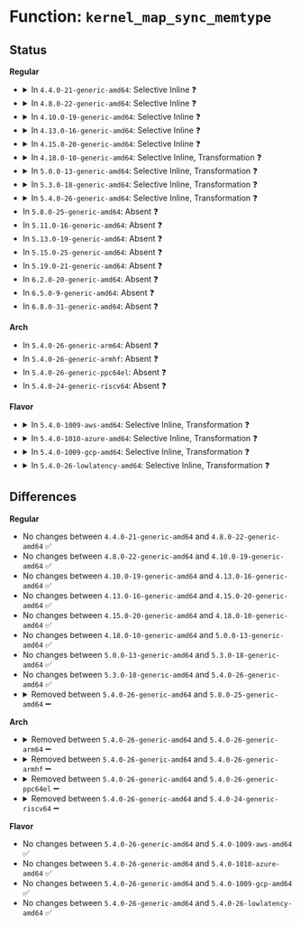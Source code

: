 # Function: <code>kernel_map_sync_memtype</code>

## Status
<b>Regular</b>
<ul>
<li>
<details>
<summary>In <code>4.4.0-21-generic-amd64</code>: Selective Inline ❓</summary>

```c
int kernel_map_sync_memtype(u64 base, long unsigned int size, enum page_cache_mode pcm)
```

```json
{
  "name": "kernel_map_sync_memtype",
  "collision_type": "Unique Global",
  "inline_type": "Selective",
  "funcs": [
    {
      "addr": 18446744071579305008,
      "name": "kernel_map_sync_memtype",
      "external": true,
      "loc": "arch/x86/mm/pat.c:764",
      "file": "arch/x86/mm/pat.c",
      "inline": "not declared, inlined",
      "caller_inline": [],
      "caller_func": [
        "arch/x86/mm/ioremap.c:__ioremap_caller",
        "arch/x86/mm/pat.c:io_reserve_memtype",
        "arch/x86/mm/pat.c:reserve_pfn_range"
      ]
    }
  ],
  "symbols": [
    {
      "addr": 18446744071579305008,
      "name": "kernel_map_sync_memtype",
      "section": ".text",
      "bind": "STB_GLOBAL",
      "size": 278
    }
  ]
}
```
</details>
</li>
<li>
<details>
<summary>In <code>4.8.0-22-generic-amd64</code>: Selective Inline ❓</summary>

```c
int kernel_map_sync_memtype(u64 base, long unsigned int size, enum page_cache_mode pcm)
```

```json
{
  "name": "kernel_map_sync_memtype",
  "collision_type": "Unique Global",
  "inline_type": "Selective",
  "funcs": [
    {
      "addr": 18446744071579304320,
      "name": "kernel_map_sync_memtype",
      "external": true,
      "loc": "arch/x86/mm/pat.c:786",
      "file": "arch/x86/mm/pat.c",
      "inline": "not declared, inlined",
      "caller_inline": [],
      "caller_func": [
        "arch/x86/mm/ioremap.c:__ioremap_caller",
        "arch/x86/mm/pat.c:reserve_pfn_range",
        "arch/x86/mm/pat.c:io_reserve_memtype"
      ]
    }
  ],
  "symbols": [
    {
      "addr": 18446744071579304320,
      "name": "kernel_map_sync_memtype",
      "section": ".text",
      "bind": "STB_GLOBAL",
      "size": 323
    }
  ]
}
```
</details>
</li>
<li>
<details>
<summary>In <code>4.10.0-19-generic-amd64</code>: Selective Inline ❓</summary>

```c
int kernel_map_sync_memtype(u64 base, long unsigned int size, enum page_cache_mode pcm)
```

```json
{
  "name": "kernel_map_sync_memtype",
  "collision_type": "Unique Global",
  "inline_type": "Selective",
  "funcs": [
    {
      "addr": 18446744071579319744,
      "name": "kernel_map_sync_memtype",
      "external": true,
      "loc": "arch/x86/mm/pat.c:800",
      "file": "arch/x86/mm/pat.c",
      "inline": "not declared, inlined",
      "caller_inline": [],
      "caller_func": [
        "arch/x86/mm/ioremap.c:__ioremap_caller",
        "arch/x86/mm/pat.c:reserve_pfn_range",
        "arch/x86/mm/pat.c:io_reserve_memtype"
      ]
    }
  ],
  "symbols": [
    {
      "addr": 18446744071579319744,
      "name": "kernel_map_sync_memtype",
      "section": ".text",
      "bind": "STB_GLOBAL",
      "size": 323
    }
  ]
}
```
</details>
</li>
<li>
<details>
<summary>In <code>4.13.0-16-generic-amd64</code>: Selective Inline ❓</summary>

```c
int kernel_map_sync_memtype(u64 base, long unsigned int size, enum page_cache_mode pcm)
```

```json
{
  "name": "kernel_map_sync_memtype",
  "collision_type": "Unique Global",
  "inline_type": "Selective",
  "funcs": [
    {
      "addr": 18446744071579317088,
      "name": "kernel_map_sync_memtype",
      "external": true,
      "loc": "arch/x86/mm/pat.c:797",
      "file": "arch/x86/mm/pat.c",
      "inline": "not declared, inlined",
      "caller_inline": [],
      "caller_func": [
        "arch/x86/mm/ioremap.c:__ioremap_caller",
        "arch/x86/mm/pat.c:reserve_pfn_range",
        "arch/x86/mm/pat.c:io_reserve_memtype"
      ]
    }
  ],
  "symbols": [
    {
      "addr": 18446744071579317088,
      "name": "kernel_map_sync_memtype",
      "section": ".text",
      "bind": "STB_GLOBAL",
      "size": 333
    }
  ]
}
```
</details>
</li>
<li>
<details>
<summary>In <code>4.15.0-20-generic-amd64</code>: Selective Inline ❓</summary>

```c
int kernel_map_sync_memtype(u64 base, long unsigned int size, enum page_cache_mode pcm)
```

```json
{
  "name": "kernel_map_sync_memtype",
  "collision_type": "Unique Global",
  "inline_type": "Selective",
  "funcs": [
    {
      "addr": 18446744071579340064,
      "name": "kernel_map_sync_memtype",
      "external": true,
      "loc": "arch/x86/mm/pat.c:819",
      "file": "arch/x86/mm/pat.c",
      "inline": "not declared, inlined",
      "caller_inline": [],
      "caller_func": [
        "arch/x86/mm/ioremap.c:__ioremap_caller",
        "arch/x86/mm/pat.c:reserve_pfn_range",
        "arch/x86/mm/pat.c:io_reserve_memtype"
      ]
    }
  ],
  "symbols": [
    {
      "addr": 18446744071579340064,
      "name": "kernel_map_sync_memtype",
      "section": ".text",
      "bind": "STB_GLOBAL",
      "size": 333
    }
  ]
}
```
</details>
</li>
<li>
<details>
<summary>In <code>4.18.0-10-generic-amd64</code>: Selective Inline, Transformation ❓</summary>

```c
int kernel_map_sync_memtype(u64 base, long unsigned int size, enum page_cache_mode pcm)
```

```json
{
  "name": "kernel_map_sync_memtype",
  "collision_type": "Unique Global",
  "inline_type": "Selective",
  "funcs": [
    {
      "addr": 0,
      "name": "kernel_map_sync_memtype",
      "external": true,
      "loc": "arch/x86/mm/pat.c:835",
      "file": "arch/x86/mm/pat.c",
      "inline": "not declared, inlined",
      "caller_inline": [],
      "caller_func": [
        "arch/x86/mm/ioremap.c:__ioremap_caller",
        "arch/x86/mm/pat.c:reserve_pfn_range",
        "arch/x86/mm/pat.c:io_reserve_memtype"
      ]
    }
  ],
  "symbols": [
    {
      "addr": 18446744071579353133,
      "name": "kernel_map_sync_memtype.cold.16",
      "section": ".text",
      "bind": "STB_LOCAL",
      "size": 73
    },
    {
      "addr": 18446744071579350848,
      "name": "kernel_map_sync_memtype",
      "section": ".text",
      "bind": "STB_GLOBAL",
      "size": 225
    }
  ]
}
```
</details>
</li>
<li>
<details>
<summary>In <code>5.0.0-13-generic-amd64</code>: Selective Inline, Transformation ❓</summary>

```c
int kernel_map_sync_memtype(u64 base, long unsigned int size, enum page_cache_mode pcm)
```

```json
{
  "name": "kernel_map_sync_memtype",
  "collision_type": "Unique Global",
  "inline_type": "Selective",
  "funcs": [
    {
      "addr": 18446744071579377938,
      "name": "kernel_map_sync_memtype",
      "external": true,
      "loc": "arch/x86/mm/pat.c:844",
      "file": "arch/x86/mm/pat.c",
      "inline": "not declared, inlined",
      "caller_inline": [],
      "caller_func": [
        "arch/x86/mm/ioremap.c:__ioremap_caller",
        "arch/x86/mm/pat.c:reserve_pfn_range",
        "arch/x86/mm/pat.c:io_reserve_memtype"
      ]
    }
  ],
  "symbols": [
    {
      "addr": 18446744071579380125,
      "name": "kernel_map_sync_memtype.cold.15",
      "section": ".text",
      "bind": "STB_LOCAL",
      "size": 73
    },
    {
      "addr": 18446744071579377840,
      "name": "kernel_map_sync_memtype",
      "section": ".text",
      "bind": "STB_GLOBAL",
      "size": 225
    }
  ]
}
```
</details>
</li>
<li>
<details>
<summary>In <code>5.3.0-18-generic-amd64</code>: Selective Inline, Transformation ❓</summary>

```c
int kernel_map_sync_memtype(u64 base, long unsigned int size, enum page_cache_mode pcm)
```

```json
{
  "name": "kernel_map_sync_memtype",
  "collision_type": "Unique Global",
  "inline_type": "Selective",
  "funcs": [
    {
      "addr": 18446744071579393427,
      "name": "kernel_map_sync_memtype",
      "external": true,
      "loc": "arch/x86/mm/pat.c:845",
      "file": "arch/x86/mm/pat.c",
      "inline": "not declared, inlined",
      "caller_inline": [],
      "caller_func": [
        "arch/x86/mm/ioremap.c:__ioremap_caller",
        "arch/x86/mm/pat.c:reserve_pfn_range",
        "arch/x86/mm/pat.c:io_reserve_memtype"
      ]
    }
  ],
  "symbols": [
    {
      "addr": 18446744071579395547,
      "name": "kernel_map_sync_memtype.cold",
      "section": ".text",
      "bind": "STB_LOCAL",
      "size": 74
    },
    {
      "addr": 18446744071579393328,
      "name": "kernel_map_sync_memtype",
      "section": ".text",
      "bind": "STB_GLOBAL",
      "size": 227
    }
  ]
}
```
</details>
</li>
<li>
<details>
<summary>In <code>5.4.0-26-generic-amd64</code>: Selective Inline, Transformation ❓</summary>

```c
int kernel_map_sync_memtype(u64 base, long unsigned int size, enum page_cache_mode pcm)
```

```json
{
  "name": "kernel_map_sync_memtype",
  "collision_type": "Unique Global",
  "inline_type": "Selective",
  "funcs": [
    {
      "addr": 18446744071579396739,
      "name": "kernel_map_sync_memtype",
      "external": true,
      "loc": "arch/x86/mm/pat.c:845",
      "file": "arch/x86/mm/pat.c",
      "inline": "not declared, inlined",
      "caller_inline": [],
      "caller_func": [
        "arch/x86/mm/ioremap.c:__ioremap_caller",
        "arch/x86/mm/pat.c:reserve_pfn_range",
        "arch/x86/mm/pat.c:io_reserve_memtype"
      ]
    }
  ],
  "symbols": [
    {
      "addr": 18446744071579398859,
      "name": "kernel_map_sync_memtype.cold",
      "section": ".text",
      "bind": "STB_LOCAL",
      "size": 74
    },
    {
      "addr": 18446744071579396640,
      "name": "kernel_map_sync_memtype",
      "section": ".text",
      "bind": "STB_GLOBAL",
      "size": 227
    }
  ]
}
```
</details>
</li>
<li>
In <code>5.8.0-25-generic-amd64</code>: Absent ❓
</li>
<li>
In <code>5.11.0-16-generic-amd64</code>: Absent ❓
</li>
<li>
In <code>5.13.0-19-generic-amd64</code>: Absent ❓
</li>
<li>
In <code>5.15.0-25-generic-amd64</code>: Absent ❓
</li>
<li>
In <code>5.19.0-21-generic-amd64</code>: Absent ❓
</li>
<li>
In <code>6.2.0-20-generic-amd64</code>: Absent ❓
</li>
<li>
In <code>6.5.0-9-generic-amd64</code>: Absent ❓
</li>
<li>
In <code>6.8.0-31-generic-amd64</code>: Absent ❓
</li>
</ul>
<b>Arch</b>
<ul>
<li>
In <code>5.4.0-26-generic-arm64</code>: Absent ❓
</li>
<li>
In <code>5.4.0-26-generic-armhf</code>: Absent ❓
</li>
<li>
In <code>5.4.0-26-generic-ppc64el</code>: Absent ❓
</li>
<li>
In <code>5.4.0-24-generic-riscv64</code>: Absent ❓
</li>
</ul>
<b>Flavor</b>
<ul>
<li>
<details>
<summary>In <code>5.4.0-1009-aws-amd64</code>: Selective Inline, Transformation ❓</summary>

```c
int kernel_map_sync_memtype(u64 base, long unsigned int size, enum page_cache_mode pcm)
```

```json
{
  "name": "kernel_map_sync_memtype",
  "collision_type": "Unique Global",
  "inline_type": "Selective",
  "funcs": [
    {
      "addr": 18446744071579392643,
      "name": "kernel_map_sync_memtype",
      "external": true,
      "loc": "arch/x86/mm/pat.c:845",
      "file": "arch/x86/mm/pat.c",
      "inline": "not declared, inlined",
      "caller_inline": [],
      "caller_func": [
        "arch/x86/mm/ioremap.c:__ioremap_caller",
        "arch/x86/mm/pat.c:reserve_pfn_range",
        "arch/x86/mm/pat.c:io_reserve_memtype"
      ]
    }
  ],
  "symbols": [
    {
      "addr": 18446744071579394763,
      "name": "kernel_map_sync_memtype.cold",
      "section": ".text",
      "bind": "STB_LOCAL",
      "size": 74
    },
    {
      "addr": 18446744071579392544,
      "name": "kernel_map_sync_memtype",
      "section": ".text",
      "bind": "STB_GLOBAL",
      "size": 227
    }
  ]
}
```
</details>
</li>
<li>
<details>
<summary>In <code>5.4.0-1010-azure-amd64</code>: Selective Inline, Transformation ❓</summary>

```c
int kernel_map_sync_memtype(u64 base, long unsigned int size, enum page_cache_mode pcm)
```

```json
{
  "name": "kernel_map_sync_memtype",
  "collision_type": "Unique Global",
  "inline_type": "Selective",
  "funcs": [
    {
      "addr": 18446744071579322371,
      "name": "kernel_map_sync_memtype",
      "external": true,
      "loc": "arch/x86/mm/pat.c:845",
      "file": "arch/x86/mm/pat.c",
      "inline": "not declared, inlined",
      "caller_inline": [],
      "caller_func": [
        "arch/x86/mm/ioremap.c:__ioremap_caller",
        "arch/x86/mm/pat.c:reserve_pfn_range",
        "arch/x86/mm/pat.c:io_reserve_memtype"
      ]
    }
  ],
  "symbols": [
    {
      "addr": 18446744071579324491,
      "name": "kernel_map_sync_memtype.cold",
      "section": ".text",
      "bind": "STB_LOCAL",
      "size": 74
    },
    {
      "addr": 18446744071579322272,
      "name": "kernel_map_sync_memtype",
      "section": ".text",
      "bind": "STB_GLOBAL",
      "size": 227
    }
  ]
}
```
</details>
</li>
<li>
<details>
<summary>In <code>5.4.0-1009-gcp-amd64</code>: Selective Inline, Transformation ❓</summary>

```c
int kernel_map_sync_memtype(u64 base, long unsigned int size, enum page_cache_mode pcm)
```

```json
{
  "name": "kernel_map_sync_memtype",
  "collision_type": "Unique Global",
  "inline_type": "Selective",
  "funcs": [
    {
      "addr": 18446744071579392563,
      "name": "kernel_map_sync_memtype",
      "external": true,
      "loc": "arch/x86/mm/pat.c:845",
      "file": "arch/x86/mm/pat.c",
      "inline": "not declared, inlined",
      "caller_inline": [],
      "caller_func": [
        "arch/x86/mm/ioremap.c:__ioremap_caller",
        "arch/x86/mm/pat.c:reserve_pfn_range",
        "arch/x86/mm/pat.c:io_reserve_memtype"
      ]
    }
  ],
  "symbols": [
    {
      "addr": 18446744071579394683,
      "name": "kernel_map_sync_memtype.cold",
      "section": ".text",
      "bind": "STB_LOCAL",
      "size": 74
    },
    {
      "addr": 18446744071579392464,
      "name": "kernel_map_sync_memtype",
      "section": ".text",
      "bind": "STB_GLOBAL",
      "size": 227
    }
  ]
}
```
</details>
</li>
<li>
<details>
<summary>In <code>5.4.0-26-lowlatency-amd64</code>: Selective Inline, Transformation ❓</summary>

```c
int kernel_map_sync_memtype(u64 base, long unsigned int size, enum page_cache_mode pcm)
```

```json
{
  "name": "kernel_map_sync_memtype",
  "collision_type": "Unique Global",
  "inline_type": "Selective",
  "funcs": [
    {
      "addr": 18446744071579401091,
      "name": "kernel_map_sync_memtype",
      "external": true,
      "loc": "arch/x86/mm/pat.c:845",
      "file": "arch/x86/mm/pat.c",
      "inline": "not declared, inlined",
      "caller_inline": [],
      "caller_func": [
        "arch/x86/mm/ioremap.c:__ioremap_caller",
        "arch/x86/mm/pat.c:reserve_pfn_range",
        "arch/x86/mm/pat.c:io_reserve_memtype"
      ]
    }
  ],
  "symbols": [
    {
      "addr": 18446744071579403208,
      "name": "kernel_map_sync_memtype.cold",
      "section": ".text",
      "bind": "STB_LOCAL",
      "size": 74
    },
    {
      "addr": 18446744071579400992,
      "name": "kernel_map_sync_memtype",
      "section": ".text",
      "bind": "STB_GLOBAL",
      "size": 227
    }
  ]
}
```
</details>
</li>
</ul>

## Differences
<b>Regular</b>
<ul>
<li>
No changes between <code>4.4.0-21-generic-amd64</code> and <code>4.8.0-22-generic-amd64</code> ✅
</li>
<li>
No changes between <code>4.8.0-22-generic-amd64</code> and <code>4.10.0-19-generic-amd64</code> ✅
</li>
<li>
No changes between <code>4.10.0-19-generic-amd64</code> and <code>4.13.0-16-generic-amd64</code> ✅
</li>
<li>
No changes between <code>4.13.0-16-generic-amd64</code> and <code>4.15.0-20-generic-amd64</code> ✅
</li>
<li>
No changes between <code>4.15.0-20-generic-amd64</code> and <code>4.18.0-10-generic-amd64</code> ✅
</li>
<li>
No changes between <code>4.18.0-10-generic-amd64</code> and <code>5.0.0-13-generic-amd64</code> ✅
</li>
<li>
No changes between <code>5.0.0-13-generic-amd64</code> and <code>5.3.0-18-generic-amd64</code> ✅
</li>
<li>
No changes between <code>5.3.0-18-generic-amd64</code> and <code>5.4.0-26-generic-amd64</code> ✅
</li>
<li>
<details>
<summary>Removed between <code>5.4.0-26-generic-amd64</code> and <code>5.8.0-25-generic-amd64</code> ➖</summary>

```c
int kernel_map_sync_memtype(u64 base, long unsigned int size, enum page_cache_mode pcm)
```
</details>
</li>
</ul>
<b>Arch</b>
<ul>
<li>
<details>
<summary>Removed between <code>5.4.0-26-generic-amd64</code> and <code>5.4.0-26-generic-arm64</code> ➖</summary>

```c
int kernel_map_sync_memtype(u64 base, long unsigned int size, enum page_cache_mode pcm)
```
</details>
</li>
<li>
<details>
<summary>Removed between <code>5.4.0-26-generic-amd64</code> and <code>5.4.0-26-generic-armhf</code> ➖</summary>

```c
int kernel_map_sync_memtype(u64 base, long unsigned int size, enum page_cache_mode pcm)
```
</details>
</li>
<li>
<details>
<summary>Removed between <code>5.4.0-26-generic-amd64</code> and <code>5.4.0-26-generic-ppc64el</code> ➖</summary>

```c
int kernel_map_sync_memtype(u64 base, long unsigned int size, enum page_cache_mode pcm)
```
</details>
</li>
<li>
<details>
<summary>Removed between <code>5.4.0-26-generic-amd64</code> and <code>5.4.0-24-generic-riscv64</code> ➖</summary>

```c
int kernel_map_sync_memtype(u64 base, long unsigned int size, enum page_cache_mode pcm)
```
</details>
</li>
</ul>
<b>Flavor</b>
<ul>
<li>
No changes between <code>5.4.0-26-generic-amd64</code> and <code>5.4.0-1009-aws-amd64</code> ✅
</li>
<li>
No changes between <code>5.4.0-26-generic-amd64</code> and <code>5.4.0-1010-azure-amd64</code> ✅
</li>
<li>
No changes between <code>5.4.0-26-generic-amd64</code> and <code>5.4.0-1009-gcp-amd64</code> ✅
</li>
<li>
No changes between <code>5.4.0-26-generic-amd64</code> and <code>5.4.0-26-lowlatency-amd64</code> ✅
</li>
</ul>
